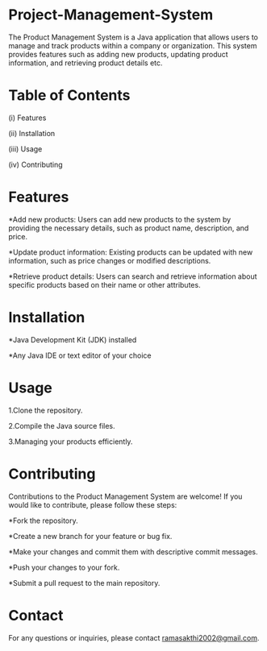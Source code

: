 # Project-Management-System

The Product Management System is a Java application that allows users to manage and track products within a company or organization. This system provides features such as adding new products, updating product information, and retrieving product details etc.

# Table of Contents

 (i)  Features
 
(ii)  Installation

(iii) Usage

(iv)  Contributing

# Features

*Add new products: Users can add new products to the system by providing the necessary details, such as product name, description, and price.

*Update product information: Existing products can be updated with new information, such as price changes or modified descriptions.

*Retrieve product details: Users can search and retrieve information about specific products based on their name or other attributes.

# Installation

*Java Development Kit (JDK) installed

*Any Java IDE or text editor of your choice

# Usage

1.Clone the repository.

2.Compile the Java source files.

3.Managing your products efficiently.

# Contributing

Contributions to the Product Management System are welcome! If you would like to contribute, please follow these steps:

*Fork the repository.

*Create a new branch for your feature or bug fix.

*Make your changes and commit them with descriptive commit messages.

*Push your changes to your fork.

*Submit a pull request to the main repository.

# Contact

For any questions or inquiries, please contact ramasakthi2002@gmail.com.
